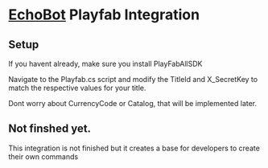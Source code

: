 # [EchoBot](https://github.com/JokerJosh1234/EchoBot) Playfab Integration

## Setup
If you havent already, make sure you install PlayFabAllSDK

Navigate to the Playfab.cs script and modify the TitleId and X_SecretKey to match the respective values for your title.

Dont worry about CurrencyCode or Catalog, that will be implemented later.

## Not finshed yet.

This integration is not finished but it creates a base for developers to create their own commands
